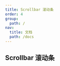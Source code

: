 ```yaml
---
title: Scrollbar 滚动条
order: 4
group:
  path: /
nav:
  title: 文档
  path: /docs
---
```


## Scrollbar 滚动条

<code src="./scrollbar/index.tsx" />
